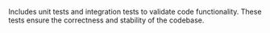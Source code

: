 Includes unit tests and integration tests to validate code functionality. These tests ensure the correctness and stability of the codebase.